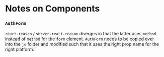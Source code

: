 # Notes on Components

### `AuthForm`

`react-reason` / `server-react-reason` diverges in that the latter uses `method_` instead of `method` for the `form` element. `AuthForm` needs to be copied over into the `js` folder and modified such that it uses the right prop name for the right platform.
